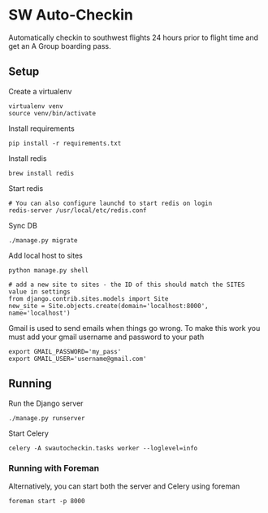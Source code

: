 # SW Auto-Checkin

Automatically checkin to southwest flights 24 hours prior to flight time and get an A Group boarding pass. 

## Setup

Create a virtualenv

    virtualenv venv
    source venv/bin/activate

Install requirements

    pip install -r requirements.txt

Install redis

    brew install redis
    
Start redis

    # You can also configure launchd to start redis on login
    redis-server /usr/local/etc/redis.conf 
    
Sync DB

    ./manage.py migrate 
    
Add local host to sites

    python manage.py shell
    
    # add a new site to sites - the ID of this should match the SITES value in settings
    from django.contrib.sites.models import Site
    new_site = Site.objects.create(domain='localhost:8000', name='localhost')
    
Gmail is used to send emails when things go wrong. To make this work you must add your gmail username and password to your path

    export GMAIL_PASSWORD='my_pass'
    export GMAIL_USER='username@gmail.com'

## Running

Run the Django server

	./manage.py runserver
	
Start Celery

    celery -A swautocheckin.tasks worker --loglevel=info
	
### Running with Foreman

Alternatively, you can start both the server and Celery using foreman

    foreman start -p 8000
    